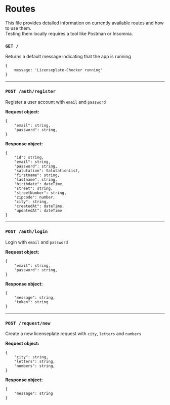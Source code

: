 # Routes

This file provides detailed information on currently available routes and how to use them. \
Testing them locally requires a tool like Postman or Insomnia.

### `GET /`

Returns a default message indicating that the app is running

```
{
    message: 'Licenseplate-Checker running'
}
```

---

### `POST /auth/register`

Register a user account with `email` and `password`

**Request object:**

```
{
    "email": string,
    "password": string,
}
```

**Response object:**

```
{
    "id": string,
    "email": string,
	"password": string,
	"salutation": SalutationList,
	"firstname": string,
	"lastname": string,
	"birthdate": dateTime,
	"street": string,
	"streetNumber": string,
	"zipcode": number,
	"city": string,
	"createdAt": dateTime,
	"updatedAt": dateTime
}
```

---

### `POST /auth/login`

Login with `email` and `password`

**Request object:**

```
{
    "email": string,
    "password": string,
}
```

**Response object:**

```
{
    "message": string,
    "token": string
}
```

---

### `POST /request/new`

Create a new licenseplate request with `city`, `letters` and `numbers`

**Request object:**

```
{
    "city": string,
    "letters": string,
    "numbers": string,
}
```

**Response object:**

```
{
    "message": string
}
```
